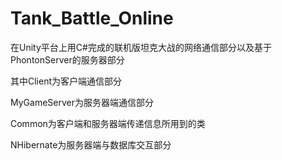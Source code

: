 # Tank_Battle_Online
在Unity平台上用C#完成的联机版坦克大战的网络通信部分以及基于PhontonServer的服务器部分

其中Client为客户端通信部分

MyGameServer为服务器端通信部分

Common为客户端和服务器端传递信息所用到的类

NHibernate为服务器端与数据库交互部分
